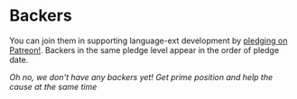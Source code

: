 # Backers

You can join them in supporting language-ext development by [pledging on Patreon!](https://www.patreon.com/louthy). Backers in the same pledge level appear in the order of pledge date.

_Oh no, we don't have any backers yet!  Get prime position and help the cause at the same time_

